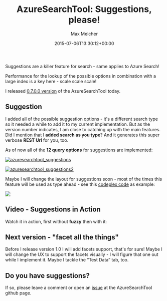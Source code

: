 ﻿---
title: 'AzureSearchTool: Suggestions, please!'
author: Max Melcher
aliases:
   - "/post/2015-07-06-azuresearchtool-suggestions-please/"
2015: "07"
type: post
date: 2015-07-06T13:30:12+00:00
url: /2015/07/azuresearchtool-suggestions-please/
yourls_shorturl:
  - http://melcher.it/s/5o
categories:
  - Azure Search
  - AzureSearchTool

---
Suggestions are a killer feature for search - same applies to Azure Search!
  
Performance for the lookup of the possible options in combination with a large index is a key here - scale scale scale!

I released [0.7.0.0 version][1] of the AzureSearchTool today.

## Suggestion

I added all of the possible suggestion options - it's a different search type so it needed a while to add it to my current implementation. But as the version number indicates, I am close to catching up with the main features. Did I mention that I **added search as you type**? And it generates this super verbose **REST Url** for you, too.

As of now all of the **12 query options** for suggestions are implemented:

[![azuresearchtool_suggestions][2]][2]

[![azuresearchtool_suggestions2][3]][3]

Maybe I will change the layout for suggestions soon - most of the times this feature will be used as type ahead - see this [codeplex code][4] as example:

![][5]

## Video - Suggestions in Action

Watch it in action, first without **fuzzy** then with it:
  
<span class="embed-youtube" style="text-align:center; display: block;"></span>

## Next version - "facet all the things"

Before I release version 1.0 I will add facets support, that's for sure! Maybe I will change the UX to support the facets visually - I will figure that one out while I implement it. Maybe I tackle the “Test Data” tab, too.

## Do you have suggestions?

If so, please leave a comment or open an [issue][6] at the AzureSearchTool github page.

 [1]: http://melcher.it/s/5n
 [2]: https://cloud.githubusercontent.com/assets/1029559/8521992/d0035718-23e9-11e5-90f1-94f8f8eb9728.png
 [3]: https://cloud.githubusercontent.com/assets/1029559/8522012/1325096a-23ea-11e5-949c-685d59456af6.png
 [4]: https://azsearchsuggestions.codeplex.com/
 [5]: http://acom.azurecomcdn.net/80C57D/blogmedia/blogmedia/2015/01/19/type-ahead.png
 [6]: https://github.com/MaxMelcher/AzureSearchTool/issues
